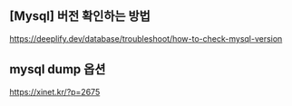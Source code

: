 
## [Mysql] 버전 확인하는 방법

https://deeplify.dev/database/troubleshoot/how-to-check-mysql-version


## mysql dump 옵션

https://xinet.kr/?p=2675